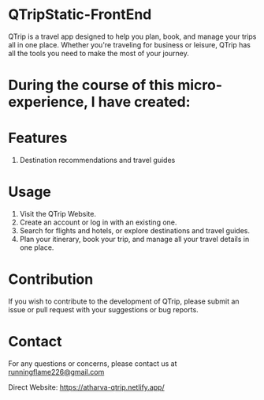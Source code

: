 # QTripStatic-FrontEnd
QTrip is a travel app designed to help you plan, book, and manage your trips all in one place. Whether you're traveling for business or leisure, QTrip has all the tools you need to make the most of your journey.

# During the course of this micro-experience, I have created:

# Features

1) Destination recommendations and travel guides

# Usage 

1) Visit the QTrip Website.
2) Create an account or log in with an existing one.
3) Search for flights and hotels, or explore destinations and travel guides.
4) Plan your itinerary, book your trip, and manage all your travel details in one place.

# Contribution

If you wish to contribute to the development of QTrip, please submit an issue or pull request with your suggestions or bug reports.

# Contact

For any questions or concerns, please contact us at runningflame226@gmail.com

Direct Website: https://atharva-qtrip.netlify.app/
